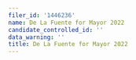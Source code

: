 ```yaml
---
filer_id: '1446236'
name: De La Fuente for Mayor 2022
candidate_controlled_id: ''
data_warning: ''
title: De La Fuente for Mayor 2022
---
```

